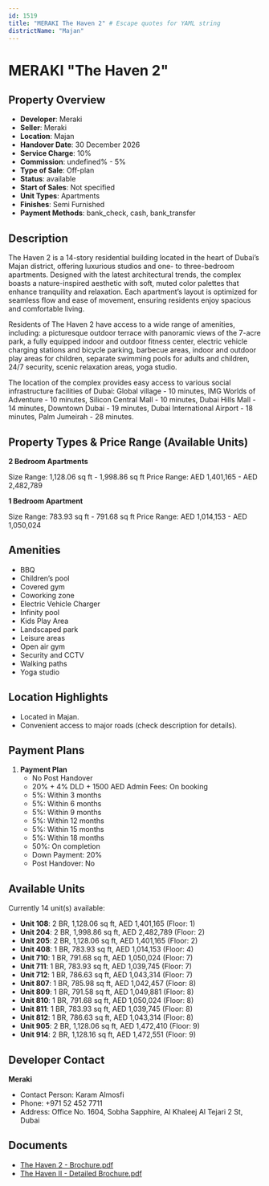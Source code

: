 ```yaml
---
id: 1519
title: "MERAKI The Haven 2" # Escape quotes for YAML string
districtName: "Majan"
---
```


# MERAKI "The Haven 2"

## Property Overview
- **Developer**: Meraki
- **Seller**: Meraki
- **Location**: Majan
- **Handover Date**: 30 December 2026
- **Service Charge**: 10%
- **Commission**: undefined% - 5%
- **Type of Sale**: Off-plan
- **Status**: available
- **Start of Sales**: Not specified
- **Unit Types**: Apartments
- **Finishes**: Semi Furnished
- **Payment Methods**: bank_check, cash, bank_transfer

## Description
The Haven 2 is a 14-story residential building located in the heart of Dubai’s Majan district, offering luxurious studios and one- to three-bedroom apartments. Designed with the latest architectural trends, the complex boasts a nature-inspired aesthetic with soft, muted color palettes that enhance tranquility and relaxation. Each apartment’s layout is optimized for seamless flow and ease of movement, ensuring residents enjoy spacious and comfortable living.

Residents of The Haven 2 have access to a wide range of amenities, including: а picturesque outdoor terrace with panoramic views of the 7-acre park, a fully equipped indoor and outdoor fitness center, electric vehicle charging stations and bicycle parking, barbecue areas, indoor and outdoor play areas for children, separate swimming pools for adults and children, 24/7 security, scenic relaxation areas, yoga studio.

The location of the complex provides easy access to various social infrastructure facilities of Dubai: Global village - 10 minutes, IMG Worlds of Adventure - 10 minutes, Silicon Central Mall - 10 minutes, Dubai Hills Mall - 14 minutes, Downtown Dubai - 19 minutes, Dubai International Airport - 18 minutes, Palm Jumeirah - 28 minutes.

## Property Types & Price Range (Available Units)
**2 Bedroom Apartments**

Size Range: 1,128.06 sq ft - 1,998.86 sq ft
Price Range: AED 1,401,165 - AED 2,482,789

**1 Bedroom Apartment**

Size Range: 783.93 sq ft - 791.68 sq ft
Price Range: AED 1,014,153 - AED 1,050,024

## Amenities
- BBQ
- Children’s pool
- Covered gym
- Coworking zone
- Electric Vehicle Charger
- Infinity pool
- Kids Play Area
- Landscaped park
- Leisure areas
- Open air gym
- Security and CCTV
- Walking paths
- Yoga studio

## Location Highlights
- Located in Majan.
- Convenient access to major roads (check description for details).

## Payment Plans
1. **Payment Plan**
   - No Post Handover
   - 20% + 4% DLD + 1500 AED Admin Fees: On booking
   - 5%: Within 3 months
   - 5%: Within 6 months
   - 5%: Within 9 months
   - 5%: Within 12 months
   - 5%: Within 15 months
   - 5%: Within 18 months
   - 50%: On completion
   - Down Payment: 20%
   - Post Handover: No

## Available Units
Currently 14 unit(s) available:
- **Unit 108**: 2 BR, 1,128.06 sq ft, AED 1,401,165 (Floor: 1)
- **Unit 204**: 2 BR, 1,998.86 sq ft, AED 2,482,789 (Floor: 2)
- **Unit 205**: 2 BR, 1,128.06 sq ft, AED 1,401,165 (Floor: 2)
- **Unit 408**: 1 BR, 783.93 sq ft, AED 1,014,153 (Floor: 4)
- **Unit 710**: 1 BR, 791.68 sq ft, AED 1,050,024 (Floor: 7)
- **Unit 711**: 1 BR, 783.93 sq ft, AED 1,039,745 (Floor: 7)
- **Unit 712**: 1 BR, 786.63 sq ft, AED 1,043,314 (Floor: 7)
- **Unit 807**: 1 BR, 785.98 sq ft, AED 1,042,457 (Floor: 8)
- **Unit 809**: 1 BR, 791.58 sq ft, AED 1,049,881 (Floor: 8)
- **Unit 810**: 1 BR, 791.68 sq ft, AED 1,050,024 (Floor: 8)
- **Unit 811**: 1 BR, 783.93 sq ft, AED 1,039,745 (Floor: 8)
- **Unit 812**: 1 BR, 786.63 sq ft, AED 1,043,314 (Floor: 8)
- **Unit 905**: 2 BR, 1,128.06 sq ft, AED 1,472,410 (Floor: 9)
- **Unit 914**: 2 BR, 1,128.16 sq ft, AED 1,472,551 (Floor: 9)

## Developer Contact
**Meraki**
- Contact Person: Karam Almosfi
- Phone: +971 52 452 7711
- Address: Office No. 1604, Sobha Sapphire, Al Khaleej Al Tejari 2 St, Dubai

## Documents
- [The Haven 2 - Brochure.pdf](https://cdn.geniemap.net/2024/09/30/zNpJ7nXRfL1uY8P7rezVW6mpux7PpInHAvzmIJ6o.pdf)
- [The Haven II - Detailed Brochure.pdf](https://cdn.geniemap.net/2024/10/08/N9G7pgSQeFjGUJkraPvVp29V5RNJeYsSElMGh8GX.pdf)
